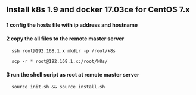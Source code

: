 ## Install k8s 1.9 and docker 17.03ce for CentOS 7.x

#### 1 config the hosts file with ip address and hostname
#### 2 copy the all files to the remote master server
  ```
    ssh root@192.168.1.x mkdir -p /root/k8s
  ```
  ```
    scp -r * root@192.168.1.x:/root/k8s/
  ```
#### 3 run the shell script as root at remote master server  
   ```
     source init.sh && source install.sh 
   ```
